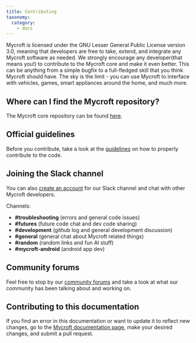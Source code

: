 ```yaml
---
title: Contributing
taxonomy:
  category:
    - docs
---
```


Mycroft is licensed under the GNU Lesser General Public License version 
3.0, meaning that developers are free to take, extend, and integrate any 
Mycroft software as needed. We strongly encourage any developer(that 
means you!) to contribute to the Mycroft core and make it even better. 
This can be anything from a simple bugfix to a full-fledged skill that 
you think Mycroft should have. The sky is the limit - you can use 
Mycroft to interface with vehicles, games, smart appliances around the 
home, and much more. 

## Where can I find the Mycroft repository?

The Mycroft core repository can be found 
[here](https://github.com/MycroftAI/mycroft-core).

## Official guidelines

Before you contribute, take a look at the 
[guidelines](https://github.com/MycroftAI/mycroft-core/blob/master/CONTRIBUTING.md) 
on how to properly contribute to the code.

## Joining the Slack channel
 
You can also [create an 
account](https://mycroft-ai-slack-invite.herokuapp.com) for our Slack 
channel and chat with other Mycroft developers.

Channels:

 - **#troubleshooting** (errors and general code issues)
 - **#futures** (future code chat and dev code sharing)
 - **#development** (github log and general development discussion)
 - **#general** (general chat about Mycroft related things)
 - **#random** (random links and fun AI stuff)
 - **#mycroft-android** (android app dev)

## Community forums

Feel free to stop by our [community 
forums](https://community.mycroft.ai) and take a look at what our 
community has been talking about and working on.

## Contributing to this documentation

If you find an error in this documentation or want to update it
to reflect new changes, go to the [Mycroft documentation page](https://github.com/MycroftAI/mycroft-core-documentation),
make your desired changes, and submit a pull request.